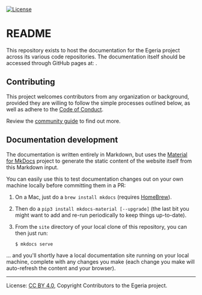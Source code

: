 <!-- SPDX-License-Identifier: CC-BY-4.0 -->
<!-- Copyright Contributors to the Egeria project. -->

[![License](https://img.shields.io/badge/license-CC--BY--4.0-green)](LICENSE)

# README

This repository exists to host the documentation for the Egeria project across its various code repositories.
The documentation itself should be accessed through GitHub pages at: []().

## Contributing

This project welcomes contributors from any organization or background, provided they are
willing to follow the simple processes outlined below, as well as adhere to the
[Code of Conduct](https://github.com/odpi/specs/wiki/ODPi-Code-of-Conduct).

Review the [community guide](https://egeria.ai/guides/community) to find out more.

## Documentation development

The documentation is written entirely in Markdown, but uses the [Material for MkDocs](https://squidfunk.github.io/mkdocs-material/)
project to generate the static content of the website itself from this Markdown input.

You can easily use this to test documentation changes out on your own machine locally
before committing them in a PR:

1. On a Mac, just do a `brew install mkdocs` (requires [HomeBrew](https://brew.sh)).
2. Then do a `pip3 install mkdocs-material [--upgrade]` (the last bit you might want to add and re-run periodically to keep things up-to-date).
3. From the `site` directory of your local clone of this repository, you can then just run:

    ```shell
    $ mkdocs serve
    ```

... and you'll shortly have a local documentation site running on your local machine, complete
with any changes you make (each change you make will auto-refresh the content and your browser).

----
License: [CC BY 4.0](https://creativecommons.org/licenses/by/4.0/),
Copyright Contributors to the Egeria project.
